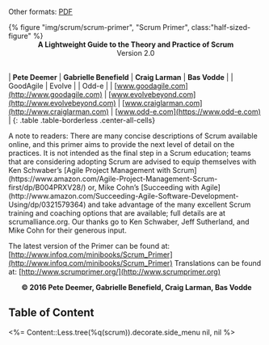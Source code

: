 Other formats: [PDF](http://scrumprimer.org/scrumprimer20_small.pdf)

<div>
  {% figure "img/scrum/scrum-primer", "Scrum Primer", class:"half-sized-figure" %}
</div>

<center><b>A Lightweight Guide to the Theory and Practice of Scrum</b></center>
<center>Version 2.0</center>
<br/>

| **Pete Deemer**    | **Gabrielle Benefield**  | **Craig Larman**    | **Bas Vodde** |
| GoodAgile          | Evolve                   |                     | Odd-e |
| [www.goodagile.com](http://www.goodagile.com)  | [www.evolvebeyond.com](http://www.evolvebeyond.com)     | [www.craiglarman.com](http://www.craiglarman.com) | [www.odd-e.com](https://www.odd-e.com) |
{: .table .table-borderless .center-all-cells}

<p/>
A note to readers: There are many concise descriptions of Scrum available online, and this primer aims to provide the next level of detail on the practices. It is not intended as the final step in a Scrum education; teams that are considering adopting Scrum are advised to equip themselves with Ken Schwaber’s [Agile Project Management with Scrum](https://www.amazon.com/Agile-Project-Management-Scrum-first/dp/B004PRXV28/) or, Mike Cohn’s [Succeeding with Agile](http://www.amazon.com/Succeeding-Agile-Software-Development-Using/dp/0321579364) and take advantage of the many excellent Scrum training and coaching options that are available; full details are at scrumalliance.org. Our thanks go to Ken Schwaber, Jeff Sutherland, and Mike Cohn for their generous input.

The latest version of the Primer can be found at: [http://www.infoq.com/minibooks/Scrum_Primer](http://www.infoq.com/minibooks/Scrum_Primer) Translations can be found at: [http://www.scrumprimer.org/](http://www.scrumprimer.org)

<center><b> © 2016 Pete Deemer, Gabrielle Benefield, Craig Larman, Bas Vodde</b></center>

## Table of Content

<%= Content::Less.tree(%q(scrum)).decorate.side_menu nil, nil %>
